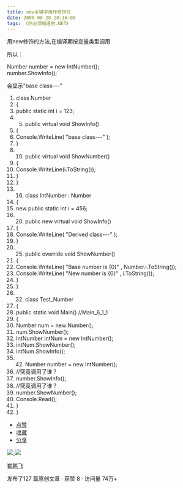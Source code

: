 ```yaml
---
title: new关键字用作修饰符
date: 2008-08-28 20:16:00
tags: 《你必须知道的.NET》
---
```

用new修饰的方法,在编译期按变量类型调用

所以：

Number number = new IntNumber();  
number.ShowInfo();

会显示"base class---"

  1. class  Number 
  2. { 
  3. public  static  int  i = 123; 
  4.   5. public  virtual  void  ShowInfo() 
  6. { 
  7. Console.WriteLine(  "base class---"  ); 
  8. } 
  9.   10. public  virtual  void  ShowNumber() 
  11. { 
  12. Console.WriteLine(i.ToString()); 
  13. } 
  14. } 
  15.   16. class  IntNumber : Number 
  17. { 
  18. new  public  static  int  i = 456; 
  19.   20. public  new  virtual  void  ShowInfo() 
  21. { 
  22. Console.WriteLine(  "Derived class---"  ); 
  23. } 
  24.   25. public  override  void  ShowNumber() 
  26. { 
  27. Console.WriteLine(  "Base number is {0}"  , Number.i.ToString()); 
  28. Console.WriteLine(  "New number is {0}"  , i.ToString()); 
  29. } 
  30. } 
  31.   32. class  Test_Number 
  33. { 
  34. public  static  void  Main()  //Main_6_1_1 
  35. { 
  36. Number num =  new  Number(); 
  37. num.ShowNumber(); 
  38. IntNumber intNum =  new  IntNumber(); 
  39. intNum.ShowNumber(); 
  40. intNum.ShowInfo(); 
  41.   42. Number number =  new  IntNumber(); 
  43. //究竟调用了谁？ 
  44. number.ShowInfo(); 
  45. //究竟调用了谁？ 
  46. number.ShowNumber(); 
  47. Console.Read(); 
  48. } 
  49. } 

  * [ 点赞  ](javascript:;)
  * [ 收藏  ](javascript:;)
  * [ 分享 ](javascript:;)

[ ![](https://profile.csdnimg.cn/5/2/5/3_cuipengfei1)
![](https://g.csdnimg.cn/static/user-reg-year/1x/11.png)
](https://blog.csdn.net/cuipengfei1)

[ 崔鹏飞 ](https://blog.csdn.net/cuipengfei1)

发布了127 篇原创文章  ·  获赞 8  ·  访问量 74万+

